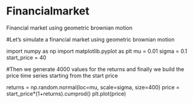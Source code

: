 # Financialmarket
Financial market using geometric brownian motion

#Let’s simulate a financial market using geometric brownian motion

import numpy as np
import matplotlib.pyplot as plt
mu = 0.01
sigma = 0.1
start_price = 40

 #Then we generate 4000 values for the returns and finally we build the price time series starting from the start price

returns = np.random.normal(loc=mu, scale=sigma, size=400)
price = start_price*(1+returns).cumprod()
plt.plot(price)
